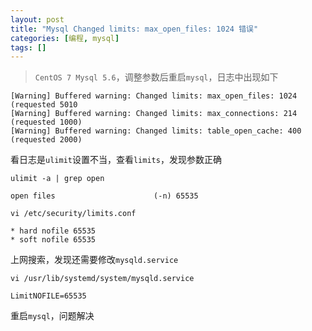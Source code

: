 ```yaml
---
layout: post
title: "Mysql Changed limits: max_open_files: 1024 错误"
categories: [编程, mysql]
tags: []
---
```


> `CentOS 7 Mysql 5.6`，调整参数后重启`mysql`，日志中出现如下

```
[Warning] Buffered warning: Changed limits: max_open_files: 1024 (requested 5010
[Warning] Buffered warning: Changed limits: max_connections: 214 (requested 1000)
[Warning] Buffered warning: Changed limits: table_open_cache: 400 (requested 2000)
```

看日志是`ulimit`设置不当，查看`limits`，发现参数正确

```
ulimit -a | grep open

open files                      (-n) 65535

vi /etc/security/limits.conf

* hard nofile 65535  
* soft nofile 65535 
```

上网搜索，发现还需要修改`mysqld.service`

```
vi /usr/lib/systemd/system/mysqld.service

LimitNOFILE=65535  
```

重启`mysql`，问题解决